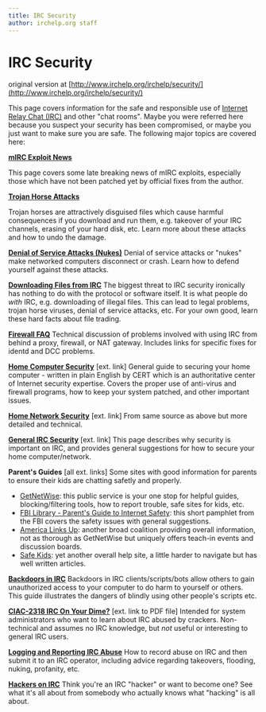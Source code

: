 ```yaml
---
title: IRC Security
author: irchelp.org staff
---
```


# IRC Security

original version at [http://www.irchelp.org/irchelp/security/](http://www.irchelp.org/irchelp/security/)

This page covers information for the safe and responsible use of [Internet
Relay Chat (IRC)](/irchelp/new2irc.html) and other "chat rooms". Maybe you
were referred here because you suspect your security has been compromised, or
maybe you just want to make sure you are safe. The following major topics are
covered here:

**[mIRC Exploit News](../mirc/exploit.html)**

This page covers some late breaking news of mIRC exploits, especially those
which have not been patched yet by official fixes from the author.

**[Trojan Horse Attacks](trojan.html)**

Trojan horses are attractively disguised files which cause harmful
consequences if you download and run them, e.g. takeover of your IRC channels,
erasing of your hard disk, etc. Learn more about these attacks and how to undo
the damage.

**[Denial of Service Attacks (Nukes)](/irchelp/nuke/)**     Denial of service attacks or "nukes" make networked computers disconnect or crash. Learn how to defend yourself against these attacks.

**[Downloading Files from IRC](warez.html)**     The biggest threat to IRC security ironically has nothing to do with the protocol or software itself. It is what people do _with_ IRC, e.g. downloading of illegal files. This can lead to legal problems, trojan horse viruses, denial of service attacks, etc. For your own good, learn these hard facts about file trading.

**[Firewall FAQ](fwfaq.html)**     Technical discussion of problems involved with using IRC from behind a proxy, firewall, or NAT gateway. Includes links for specific fixes for identd and DCC problems.

**[Home Computer Security](http://www.cert.org/homeusers/HomeComputerSecurity/)** [ext. link]     General guide to securing your home computer - written in plain English by CERT which is an authoritative center of Internet security expertise. Covers the proper use of anti-virus and firewall programs, how to keep your system patched, and other important issues.

**[Home Network Security](http://www.cert.org/tech_tips/home_networks.html)** [ext. link]     From same source as above but more detailed and technical.

**[General IRC Security](http://www.efnet.nl/security.php)** [ext. link]     This page describes why security is important on IRC, and provides general suggestions for how to secure your home computer/network.

**Parent's Guides** [all ext. links]     Some sites with good information for parents to ensure their kids are chatting safetly and properly.

  * [GetNetWise](http://www.getnetwise.org/): this public service is your one stop for helpful guides, blocking/filtering tools, how to report trouble, safe sites for kids, etc.
  * [FBI Library - Parent's Guide to Internet Safety](http://www.fbi.gov/stats-services/publications/parent-guide): this short pamphlet from the FBI covers the safety issues with general suggestions.
  * [America Links Up](http://www.americalinksup.org/): another broad coalition providing overall information, not as thorough as GetNetWise but uniquely offers teach-in events and discussion boards.
  * [Safe Kids](http://www.safekids.com/): yet another overall help site, a little harder to navigate but has well written articles.

**[Backdoors in IRC](irc-backdoor.txt)**     Backdoors in IRC clients/scripts/bots allow others to gain unauthorized access to your computer to do harm to yourself or others. This guide illustrates the dangers of blindly using other people's scripts etc.

**[CIAC-2318 IRC On Your Dime?](http://ciac.llnl.gov/ciac/documents/CIAC-2318_IRC_On_Your_Dime.pdf)** [ext. link to PDF file]     Intended for system administrators who want to learn about IRC abused by crackers. Non-technical and assumes no IRC knowledge, but _not_ useful or interesting to general IRC users.

**[Logging and Reporting IRC Abuse](irclog.html)**     How to record abuse on IRC and then submit it to an IRC operator, including advice regarding takeovers, flooding, nuking, profanity, etc.

**[Hackers on IRC](notcool.html)**     Think you're an IRC "hacker" or want to become one? See what it's all about from somebody who actually knows what "hacking" is all about.
